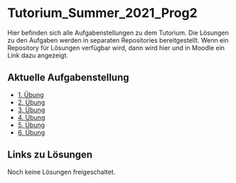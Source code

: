# Tutorium_Summer_2021_Prog2

Hier befinden sich alle Aufgabenstellungen zu dem Tutorium. Die Lösungen zu den Aufgaben werden in separaten Repositories bereitgestellt.
Wenn ein Repository für Lösungen verfügbar wird, dann wird hier und in Moodle ein Link dazu angezeigt.

## Aktuelle Aufgabenstellung

- [1. Übung](./First_Exercise.md)
- [2. Übung](./Second_Exercise.md)
- [3. Übung](./ClassPractice.md)
- [4. Übung](./Fourth_Exercise.md)
- [5. Übung](./Fifth_Exercise.md)
- [6. Übung](./SixExercise.md)


## Links zu Lösungen

Noch keine Lösungen freigeschaltet.
